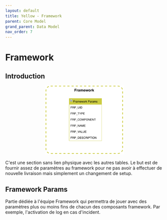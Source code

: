 ```yaml
---
layout: default
title: Yellow - Framework
parent: Core Model
grand_parent: Data Model
nav_order: 7
---
```


# Framework #

## Introduction
<p align="center"><img src="../../../../assets/img/data-model/Framework.png" width="250"></p>

C'est une section sans lien physique avec les autres tables. Le but est de fournir assez de paramètres au framework pour ne pas avoir à effectuer de nouvelle livraison mais simplement un changement de setup.

## Framework Params
Partie dédiée à l'équipe Framework qui permettra de jouer avec des paramètres plus ou moins fins de chacun des composants framework. Par exemple, l'activation de log en cas d'incident.
